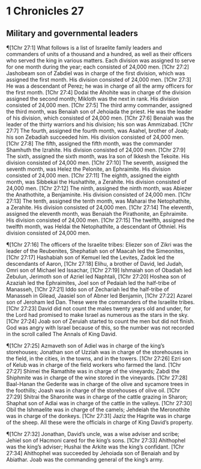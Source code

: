 # 1 Chronicles 27

## Military and governmental leaders
¶[1Chr 27:1] What follows is a list of Israelite family leaders and commanders of units of a thousand and a hundred, as well as their officers who served the king in various matters. Each division was assigned to serve for one month during the year; each consisted of 24,000 men.
[1Chr 27:2] Jashobeam son of Zabdiel was in charge of the first division, which was assigned the first month. His division consisted of 24,000 men.
[1Chr 27:3] He was a descendant of Perez; he was in charge of all the army officers for the first month.
[1Chr 27:4] Dodai the Ahohite was in charge of the division assigned the second month; Mikloth was the next in rank. His division consisted of 24,000 men.
[1Chr 27:5] The third army commander, assigned the third month, was Benaiah son of Jehoiada the priest. He was the leader of his division, which consisted of 24,000 men.
[1Chr 27:6] Benaiah was the leader of the thirty warriors and his division; his son was Ammizabad.
[1Chr 27:7] The fourth, assigned the fourth month, was Asahel, brother of Joab; his son Zebadiah succeeded him. His division consisted of 24,000 men.
[1Chr 27:8] The fifth, assigned the fifth month, was the commander Shamhuth the Izrahite. His division consisted of 24,000 men.
[1Chr 27:9] The sixth, assigned the sixth month, was Ira son of Ikkesh the Tekoite. His division consisted of 24,000 men.
[1Chr 27:10] The seventh, assigned the seventh month, was Helez the Pelonite, an Ephraimite. His division consisted of 24,000 men.
[1Chr 27:11] The eighth, assigned the eighth month, was Sibbekai the Hushathite, a Zerahite. His division consisted of 24,000 men.
[1Chr 27:12] The ninth, assigned the ninth month, was Abiezer the Anathothite, a Benjaminite. His division consisted of 24,000 men.
[1Chr 27:13] The tenth, assigned the tenth month, was Maharai the Netophathite, a Zerahite. His division consisted of 24,000 men.
[1Chr 27:14] The eleventh, assigned the eleventh month, was Benaiah the Pirathonite, an Ephraimite. His division consisted of 24,000 men.
[1Chr 27:15] The twelfth, assigned the twelfth month, was Heldai the Netophathite, a descendant of Othniel. His division consisted of 24,000 men.

¶[1Chr 27:16] The officers of the Israelite tribes: Eliezer son of Zikri was the leader of the Reubenites, Shephatiah son of Maacah led the Simeonites,
[1Chr 27:17] Hashabiah son of Kemuel led the Levites, Zadok led the descendants of Aaron,
[1Chr 27:18] Elihu, a brother of David, led Judah, Omri son of Michael led Issachar,
[1Chr 27:19] Ishmaiah son of Obadiah led Zebulun, Jerimoth son of Azriel led Naphtali,
[1Chr 27:20] Hoshea son of Azaziah led the Ephraimites, Joel son of Pedaiah led the half-tribe of Manasseh,
[1Chr 27:21] Iddo son of Zechariah led the half-tribe of Manasseh in Gilead, Jaasiel son of Abner led Benjamin,
[1Chr 27:22] Azarel son of Jeroham led Dan. These were the commanders of the Israelite tribes.
[1Chr 27:23] David did not count the males twenty years old and under, for the Lord had promised to make Israel as numerous as the stars in the sky.
[1Chr 27:24] Joab son of Zeruiah started to count the men but did not finish. God was angry with Israel because of this, so the number was not recorded in the scroll called The Annals of King David.

¶[1Chr 27:25] Azmaveth son of Adiel was in charge of the king’s storehouses; Jonathan son of Uzziah was in charge of the storehouses in the field, in the cities, in the towns, and in the towers.
[1Chr 27:26] Ezri son of Kelub was in charge of the field workers who farmed the land.
[1Chr 27:27] Shimei the Ramathite was in charge of the vineyards; Zabdi the Shiphmite was in charge of the wine stored in the vineyards.
[1Chr 27:28] Baal-Hanan the Gederite was in charge of the olive and sycamore trees in the foothills; Joash was in charge of the storehouses of olive oil.
[1Chr 27:29] Shitrai the Sharonite was in charge of the cattle grazing in Sharon; Shaphat son of Adlai was in charge of the cattle in the valleys.
[1Chr 27:30] Obil the Ishmaelite was in charge of the camels; Jehdeiah the Meronothite was in charge of the donkeys.
[1Chr 27:31] Jaziz the Hagrite was in charge of the sheep. All these were the officials in charge of King David’s property.

¶[1Chr 27:32] Jonathan, David’s uncle, was a wise adviser and scribe; Jehiel son of Hacmoni cared for the king’s sons.
[1Chr 27:33] Ahithophel was the king’s adviser; Hushai the Arkite was the king’s confidant.
[1Chr 27:34] Ahithophel was succeeded by Jehoiada son of Benaiah and by Abiathar. Joab was the commanding general of the king’s army.

